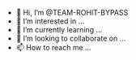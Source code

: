 - 👋 Hi, I’m @TEAM-ROHIT-BYPASS
- 👀 I’m interested in ...
- 🌱 I’m currently learning ...
- 💞️ I’m looking to collaborate on ...
- 📫 How to reach me ...

<!---
TEAM-ROHIT-BYPASS/TEAM-ROHIT-BYPASS is a ✨ special ✨ repository because its `README.md` (this file) appears on your GitHub profile.
You can click the Preview link to take a look at your changes.
--->

